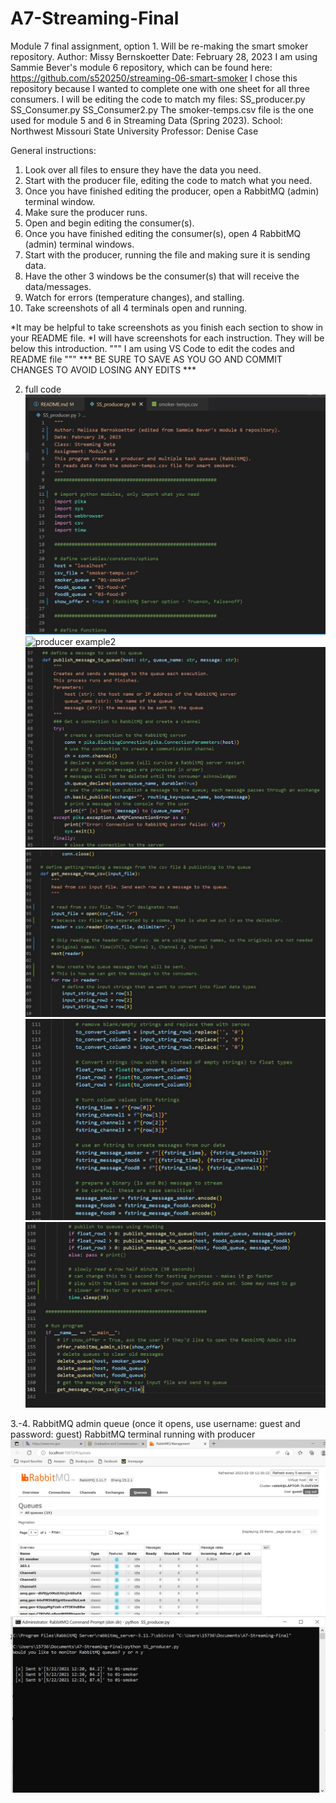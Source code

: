 # A7-Streaming-Final
Module 7 final assignment, option 1. Will be re-making the smart smoker repository.
Author: Missy Bernskoetter
Date: February 28, 2023
I am using Sammie Bever's module 6 repository, which can be found here: 
https://github.com/s520250/streaming-06-smart-smoker 
I chose this repository because I wanted to complete one with one sheet for all three consumers. 
I will be editing the code to match my files:
SS_producer.py
SS_Consumer.py
SS_Consumer2.py
The smoker-temps.csv file is the one used for module 5 and 6 in Streaming Data (Spring 2023).
School: Northwest Missouri State University
Professor: Denise Case

General instructions:
1. Look over all files to ensure they have the data you need. 
2. Start with the producer file, editing the code to match what you need.
3. Once you have finished editing the producer, open a RabbitMQ (admin) terminal window.
4. Make sure the producer runs.
5. Open and begin editing the consumer(s).
6. Once you have finished editing the consumer(s), open 4 RabbitMQ (admin) terminal windows.
7. Start with the producer, running the file and making sure it is sending data.
8. Have the other 3 windows be the consumer(s) that will receive the data/messages.
9. Watch for errors (temperature changes), and stalling.
10. Take screenshots of all 4 terminals open and running. 

*It may be helpful to take screenshots as you finish each section to show in your README file.
*I will have screenshots for each instruction. They will be below this introduction.
""" I am using VS Code to edit the codes and README file """
*** BE SURE TO SAVE AS YOU GO AND COMMIT CHANGES TO AVOID LOSING ANY EDITS ***

2. full code 
![producer example1](Producer_example1.JPG)
![producer example2](Producer_example2.JPG)
![producer example3](Producer_example3.JPG)
![producer example4](Producer_example4.JPG)
![producer example5](Producer_example5.JPG)
![producer example6](Producer_example6.JPG)

3.-4. RabbitMQ admin queue (once it opens, use username: guest and password: guest)
   RabbitMQ terminal running with producer
   ![rabbitmq admin](RabbitMQ_page.JPG)
   ![rabbitmq terminal](smoker_producer_running.JPG)